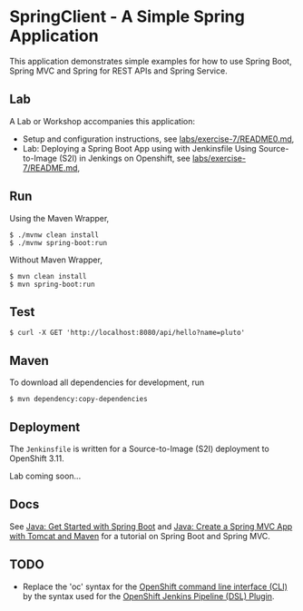 # SpringClient - A Simple Spring Application

This application demonstrates simple examples for how to use Spring Boot, Spring MVC and Spring for REST APIs and Spring Service.

## Lab

A Lab or Workshop accompanies this application:

* Setup and configuration instructions, see [labs/exercise-7/README0.md](labs/exercise-7/README0.md),
* Lab: Deploying a Spring Boot App using with Jenkinsfile Using Source-to-Image (S2I) in Jenkings on Openshift, see [labs/exercise-7/README.md](labs/exercise-7/README.md), 

## Run

Using the Maven Wrapper,

```console
$ ./mvnw clean install
$ ./mvnw spring-boot:run
```

Without Maven Wrapper,

```console
$ mvn clean install
$ mvn spring-boot:run
```

## Test

```console
$ curl -X GET 'http://localhost:8080/api/hello?name=pluto'
```

## Maven

To download all dependencies for development, run 

```console
$ mvn dependency:copy-dependencies
```

## Deployment

The `Jenkinsfile` is written for a Source-to-Image (S2I) deployment to OpenShift 3.11.

Lab coming soon...


## Docs

See [Java: Get Started with Spring Boot](https://medium.com/nycdev/big-java-get-booted-with-spring-1896055c3803) and [Java: Create a Spring MVC App with Tomcat and Maven](https://medium.com/nycdev/java-build-a-tomcat-web-app-with-maven-and-spring-fbc823fa9a37) for a tutorial on Spring Boot and Spring MVC.

## TODO

* Replace the 'oc' syntax for the [OpenShift command line interface (CLI)](https://docs.openshift.com/container-platform/3.11/cli_reference/index.html) by the syntax used for the [OpenShift Jenkins Pipeline (DSL) Plugin](https://github.com/openshift/jenkins-client-plugin).
